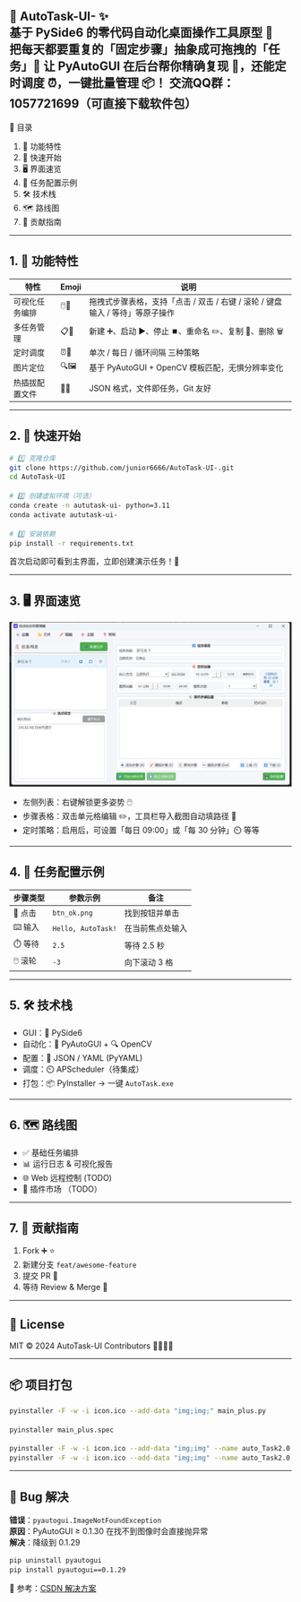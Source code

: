 🎉 AutoTask-UI- ✨  
基于 PySide6 的零代码自动化桌面操作工具原型 🚀  
把每天都要重复的「固定步骤」抽象成可拖拽的「任务」🧩
让 PyAutoGUI 在后台帮你精确复现 🎯，还能定时调度 ⏰，一键批量管理 📦！
交流QQ群：1057721699（可直接下载软件包）
---

📑 目录  
1. 🌟 功能特性  
2. 🚀 快速开始  
3. 🖥 界面速览  
4. 🧪 任务配置示例  
5. 🛠 技术栈  
6. 🗺 路线图  
7. 🤝 贡献指南  

---

## 1. 🌟 功能特性

| 特性 | Emoji | 说明 |
|---|---|---|
| 可视化任务编排 | 🖱️🎨 | 拖拽式步骤表格，支持「点击 / 双击 / 右键 / 滚轮 / 键盘输入 / 等待」等原子操作 |
| 多任务管理 | 📋🔁 | 新建 ➕、启动 ▶️、停止 ⏹️、重命名 ✏️、复制 📑、删除 🗑️ |
| 定时调度 | ⏰📅 | 单次 / 每日 / 循环间隔 三种策略 |
| 图片定位 | 🔍🖼️ | 基于 PyAutoGUI + OpenCV 模板匹配，无惧分辨率变化 |
| 热插拔配置文件 | 📁🔗 | JSON 格式，文件即任务，Git 友好 |

---

## 2. 🚀 快速开始

```bash
# 1️⃣ 克隆仓库
git clone https://github.com/junior6666/AutoTask-UI-.git
cd AutoTask-UI

# 2️⃣ 创建虚拟环境（可选）
conda create -n aututask-ui- python=3.11
conda activate aututask-ui-

# 3️⃣ 安装依赖
pip install -r requirements.txt
```

首次启动即可看到主界面，立即创建演示任务！🥳

---

## 3. 🖥 界面速览
![ui.png](img/ui.png)
- 左侧列表：右键解锁更多姿势 🖱️  
- 步骤表格：双击单元格编辑 ✏️，工具栏导入截图自动填路径 📸  
- 定时策略：启用后，可设置「每日 09:00」或「每 30 分钟」⏲️ 等等

---

## 4. 🧪 任务配置示例

| 步骤类型 | 参数示例 | 备注 |
|---|---|---|
| 🔘 点击 | `btn_ok.png` | 找到按钮并单击 |
| ⌨️ 输入 | `Hello, AutoTask!` | 在当前焦点处输入 |
| ⏱️ 等待 | `2.5` | 等待 2.5 秒 |
| 🖱️ 滚轮 | `-3` | 向下滚动 3 格 |

---

## 5. 🛠 技术栈

- GUI：🐍 PySide6  
- 自动化：🤖 PyAutoGUI + 🔍 OpenCV  
- 配置：📄 JSON / YAML (PyYAML)  
- 调度：⏲️ APScheduler（待集成）  
- 打包：📦 PyInstaller → 一键 `AutoTask.exe`

---

## 6. 🗺 路线图

- ✅ 基础任务编排
- 📊 运行日志 & 可视化报告  
- 🌐 Web 远程控制  (TODO)
- 🧩 插件市场 （TODO）

---

## 7. 🤝 贡献指南

1. Fork ➕ ⭐  
2. 新建分支 `feat/awesome-feature`  
3. 提交 PR 🚀  
4. 等待 Review & Merge 🎊

---

## 📜 License  
MIT © 2024 AutoTask-UI Contributors 🧑‍💻👩‍💻

---

## 📦 项目打包

```bash
pyinstaller -F -w -i icon.ico --add-data "img;img;" main_plus.py

pyinstaller main_plus.spec

pyinstaller -F -w -i icon.ico --add-data "img;img" --name auto_Task2.0.2 main_plus.py
pyinstaller -F -w -i icon.ico --add-data "img;img" --name auto_Task2.0.3 main_plus.py

```

---

## 🐞 Bug 解决

**错误**：`pyautogui.ImageNotFoundException`  
**原因**：PyAutoGUI ≥ 0.1.30 在找不到图像时会直接抛异常  
**解决**：降级到 0.1.29

```bash
pip uninstall pyautogui
pip install pyautogui==0.1.29
```

🔗 参考：[CSDN 解决方案](https://blog.csdn.net/m0_53911267/article/details/134731286)
